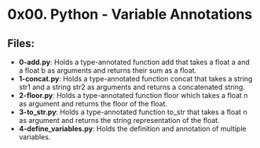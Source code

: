 # 0x00. Python - Variable Annotations
## Files:
- **0-add.py**: Holds a type-annotated function add that takes a float a and a float b as arguments and returns their sum as a float.
- **1-concat.py**: Holds a type-annotated function concat that takes a string str1 and a string str2 as arguments and returns a concatenated string.
- **2-floor.py**: Holds a type-annotated function floor which takes a float n as argument and returns the floor of the float.
- **3-to_str.py**: Holds  a type-annotated function to_str that takes a float n as argument and returns the string representation of the float.
- **4-define_variables.py**: Holds the definition and annotation of multiple variables.
